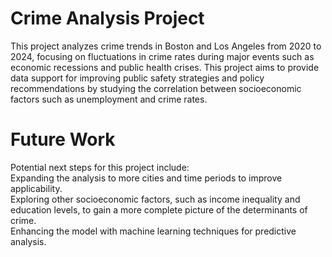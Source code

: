 # Crime Analysis Project
This project analyzes crime trends in Boston and Los Angeles from 2020 to 2024, focusing on fluctuations in crime rates during major events such as economic recessions and public health crises. This project aims to provide data support for improving public safety strategies and policy recommendations by studying the correlation between socioeconomic factors such as unemployment and crime rates.

# Future Work
Potential next steps for this project include:\
Expanding the analysis to more cities and time periods to improve applicability.\
Exploring other socioeconomic factors, such as income inequality and education levels, to gain a more complete picture of the determinants of crime.\
Enhancing the model with machine learning techniques for predictive analysis.
